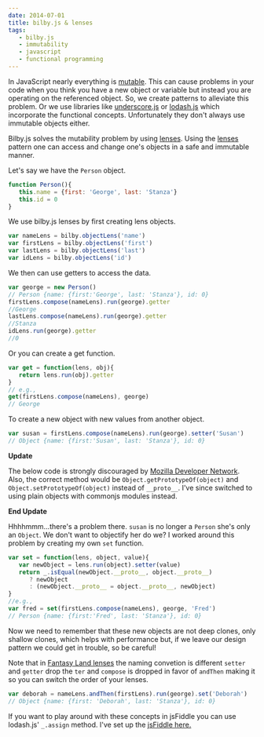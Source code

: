 ```yaml
---
date: 2014-07-01
title: bilby.js & lenses
tags:
   - bilby.js
   - immutability
   - javascript
   - functional programming
---
```


In JavaScript nearly everything is [mutable][]. This can cause problems
in your code when you think you have a new object or variable but
instead you are operating on the referenced object. So, we create
patterns to alleviate this problem. Or we use libraries like
[underscore.js][] or [lodash.js][] which incorporate the functional
concepts. Unfortunately they don't always use immutable objects either.

  [mutable]: http://en.wikipedia.org/wiki/Mutable
  [underscore.js]: http://underscorejs.org/
  [lodash.js]: http://lodash.com/docs

Bilby.js solves the mutability problem by using [lenses][]. Using the
[lenses][1] pattern one can access and change one's objects in a safe
and immutable manner.

  [lenses]: http://bilby.brianmckenna.org/#lenses
  [1]: http://en.wikipedia.org/wiki/Bidirectional_transformation

Let's say we have the `Person` object.

```javascript
function Person(){
   this.name = {first: 'George', last: 'Stanza'}
   this.id = 0
}
```

We use bilby.js lenses by first creating lens objects.

```javascript
var nameLens = bilby.objectLens('name')
var firstLens = bilby.objectLens('first')
var lastLens = bilby.objectLens('last')
var idLens = bilby.objectLens('id')
```

We then can use getters to access the data.

```javascript
var george = new Person()
// Person {name: {first:'George', last: 'Stanza'}, id: 0}
firstLens.compose(nameLens).run(george).getter
//George
lastLens.compose(nameLens).run(george).getter
//Stanza
idLens.run(george).getter
//0
```

Or you can create a get function.

```javascript
var get = function(lens, obj){
   return lens.run(obj).getter
}
// e.g.,
get(firstLens.compose(nameLens), george)
// George
```

To create a new object with new values from another object.

```javascript
var susan = firstLens.compose(nameLens).run(george).setter('Susan')
// Object {name: {first:'Susan', last: 'Stanza'}, id: 0}
```

**Update**

The below code is strongly discouraged by [Mozilla Developer Network][].
Also, the correct method would be `Object.getPrototypeOf(object)` and
`Object.setPrototypeOf(object)` instead of `__proto__`. I've since
switched to using plain objects with commonjs modules instead.

  [Mozilla Developer Network]: https://developer.mozilla.org/en-US/docs/Web/JavaScript/Reference/Global_Objects/Object/getPrototypeOf

**End Update**

Hhhhmmm...there's a problem there. `susan` is no longer a `Person` she's
only an `Object`. We don't want to objectify her do we? I worked around
this problem by creating my own `set` function.

```javascript
var set = function(lens, object, value){
   var newObject = lens.run(object).setter(value)
   return _.isEqual(newObject.__proto__, object.__proto__) 
      ? newObject 
      : (newObject.__proto__ = object.__proto__, newObject)
}
//e.g.,
var fred = set(firstLens.compose(nameLens), george, 'Fred')
// Person {name: {first:'Fred', last: 'Stanza'}, id: 0}

```

Now we need to remember that these new objects are not deep clones, only
shallow clones, which helps with performance but, if we leave our design
pattern we could get in trouble, so be careful!

Note that in [Fantasy Land lenses][] the naming convetion is different
`setter` and `getter` drop the `ter` and `compose` is dropped in favor
of `andThen` making it so you can switch the order of your lenses.

  [Fantasy Land lenses]: https://github.com/fantasyland/fantasy-lenses

```javascript
var deborah = nameLens.andThen(firstLens).run(george).set('Deborah')
// Object {name: {first: 'Deborah', last: 'Stanza'}, id: 0}
```

If you want to play around with these concepts in jsFiddle you can use lodash.js' `_.assign` method. I've set up the [jsFiddle here.](http://jsfiddle.net/jon49/3xRNT/)
